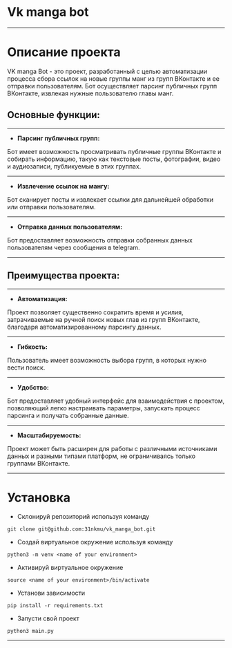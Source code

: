 # Vk manga bot
___
# Описание проекта
VK manga Bot - это проект, разработанный с целью автоматизации процесса сбора ссылок на новые группы манг из групп ВКонтакте и ее отправки пользователям. Бот осуществляет парсинг публичных групп ВКонтакте, извлекая нужные пользователю главы манг.

## Основные функции:
___

* **Парсинг публичных групп:**


Бот имеет возможность просматривать публичные группы ВКонтакте и собирать информацию, такую как текстовые посты, фотографии, видео и аудиозаписи, публикуемые в этих группах.
___
* **Извлечение ссылок на мангу:**


Бот сканирует посты и извлекает ссылки для дальнейшей обработки или отправки пользователям.
___
* **Отправка данных пользователям:**


Бот предоставляет возможность отправки собранных данных пользователям через сообщения в telegram.
___

## Преимущества проекта:
___
* **Автоматизация:**

Проект позволяет существенно сократить время и усилия, затрачиваемые на ручной поиск новых глав из групп ВКонтакте, благодаря автоматизированному парсингу данных.

___
* **Гибкость:**

Пользователь имеет возможность выбора групп, в которых нужно вести поиск.
___
* **Удобство:** 

Бот предоставляет удобный интерфейс для взаимодействия с проектом, позволяющий легко настраивать параметры, запускать процесс парсинга и получать собранные данные.
___
* **Масштабируемость:**

Проект может быть расширен для работы с различными источниками данных и разными типами платформ, не ограничиваясь только группами ВКонтакте.
___
# Установка
* Склонируй репозиторий используя команду
```
git clone git@github.com:31nkmu/vk_manga_bot.git
```
* Создай виртуальное окружение используя команду
```
python3 -m venv <name of your environment> 
```

* Активируй виртуальное окружение
``` 
source <name of your environment>/bin/activate 
```

* Установи зависимости
``` 
pip install -r requirements.txt 
```
* Запусти свой проект
``` 
python3 main.py
``` 
---
